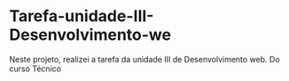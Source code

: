 # Tarefa-unidade-III-Desenvolvimento-we
Neste projeto, realizei a tarefa da unidade III de Desenvolvimento web. Do curso Técnico
